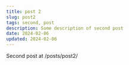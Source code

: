```yaml
---
title: post 2
slug: post2
tags: second, post
description: Some description of second post
date: 2024-02-06
updated: 2024-02-06
---
```


Second post at /posts/post2/
